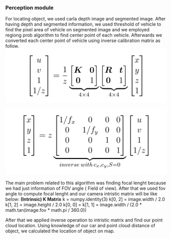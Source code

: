 ### Perception module

For locating object, we used carla depth image and segmented image. After having depth and segmented information, we used threshold of vehicle to find the pixel area of vehicle on segmented image and we employed regiong prob algorithm to find center point of each vehicle.  Afterwards we converted each center point of vehicle using inverse calibration matrix as follow.
![alt text](./calib.png)

![alt text](./project.png)

The main problem related to this algorithm was finding focal lenght because we had just information of FOV angle ( Field of view). After that we used fov angle to compute focal lenght and our camera intristic matrix will be like below:
   **(Intrinsic) K Matrix**
    k = numpy.identity(3)
    k[0, 2] = image.width / 2.0
    k[1, 2] = image.height / 2.0
    k[0, 0] = k[1, 1] = image.width / (2.0 * math.tan(image.fov * math.pi / 360.0))

After that we applied inverse operation to intristic matrix and find our point cloud location. Using knowledge of our car and point cloud distance of object, we calculated the location of object on map. 
